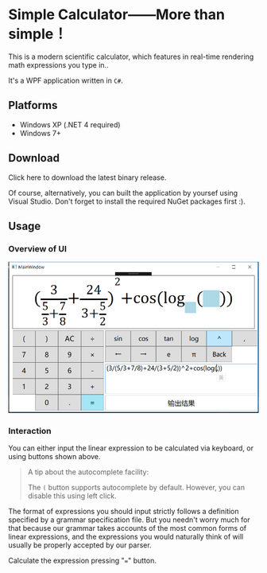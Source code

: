 # Simple Calculator——More than simple！
This is a modern scientific calculator, which features in real-time rendering math expressions you type in..

It's a WPF application written in `C#`.
## Platforms
- Windows XP (.NET 4 required)
- Windows 7+
## Download
Click here to download the latest binary release. 

Of course, alternatively, you can built the application by yoursef using Visual Studio. Don't forget to install the required NuGet packages first :).
## Usage
### Overview of UI
![UI](docs/ui.png)
### Interaction
You can either input the linear expression to be calculated via keyboard, or using buttons shown above.
> A tip about the autocomplete facility:
>
> The `(` button supports autocomplete by default. However, you can disable this using left click.

The format of expressions you should input strictly follows a definition specified by a grammar specification file. But you needn't worry much for that because our grammar takes accounts of the most common forms of linear expressions, and the expressions you would naturally think of will usually be properly accepted by our parser.

Calculate the expression pressing "`=`" button.